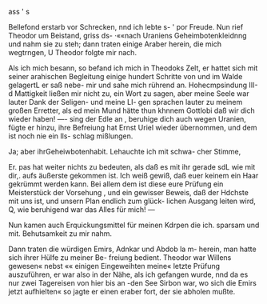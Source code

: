 ass ' s

Bellefond erstarb vor Schrecken, nnd ich lebte s-
' por Freude. Nun rief Theodor um Beistand, griss ds-
·««nach Uraniens Geheimbotenkleidnng und nahm sie zu steh;
dann traten einige Araber herein, die mich wegtrngen, U
Theodor folgte mir nach.

Als ich mich besann, so befand ich mich in Theodoks
Zelt, er hattet sich mit seiner arahischen Begleitung einige
hundert Schritte von und im Walde gelagertL er saß nebe-
mir und sahe mich rührend an. Hohecmpsindung III-d
Mattigkeit ließen mir nicht zu, ein Wort zu sagen, aber
meine Seele war lauter Dank der Seligen- und meine LI-
gen sprachen lauter zu meinem großen Erretter, als ed mein
Mund hätte thun khnnem Gottlobi daß wir dich wieder
haben! —- sing der Edle an , beruhige dich auch wegen
Uranien, fügte er hinzu, ihre Befreiung hat Ernst
Uriel wieder übernommen, und dem ist noch nie ein Ils-
schlag mißlungen.

Ja; aber ihrGeheiwbotenhabit. Lehauchte ich mit schwa-
cher Stimme,

Er. pas hat weiter nichts zu bedeuten, als daß es
mit ihr gerade sdL wie mit dir,. aufs äußerste gekommen
ist. Ich weiß gewiß, daß euer keinem ein Haar gekrümmt
werden kann. Bei allem dem ist diese eure Prüfung ein
Meisterstück der Vorsehung , und ein gewisser Beweis, daß
der Hdchste mit uns ist, und unsern Plan endlich zum glück-
lichen Ausgang leiten wird, Q, wie beruhigend war das
Alles für mich! —

Nun kamen auch Erquickungsmittel für meinen Kdrpen
die ich. sparsam und mit. Behutsamkeit zu mir nahm.

Dann traten die würdigen Emirs, Adnkar und Abdob
la m- herein, man hatte sich ihrer Hülfe zu meiner Be-
freiung bedient. Theodor war Willens gewesen« nebst ««
einigen Eingeweihten meine« letzte Prüfung auszuführen, er
war also in der Nähe, als ich gefangen wurde, nnd da
es nur zwei Tagereisen von hier bis an -den See Sirbon
war, wo sich die Emirs jetzt aufhielten« so jagte er einen
eraber fort, der sie abholen mußte.

